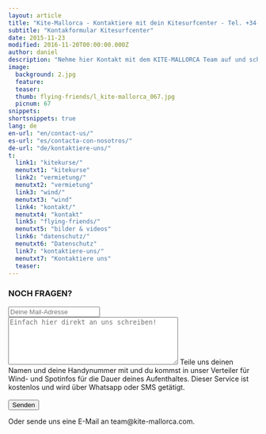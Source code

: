 ```yaml
---
layout: article
title: "Kite-Mallorca - Kontaktiere mit dein Kitesurfcenter - Tel. +34-696-264729"
subtitle: "Kontakformular Kitesurfcenter"
date: 2015-11-23
modified: 2016-11-20T00:00:00.000Z
author: daniel
description: "Nehme hier Kontakt mit dem KITE-MALLORCA Team auf und schreibe uns deine Fragen!"
image:
  background: 2.jpg
  feature:
  teaser:
  thumb: flying-friends/l_kite-mallorca_067.jpg
  picnum: 67
snippets:
shortsnippets: true
lang: de
en-url: "en/contact-us/"
es-url: "es/contacta-con-nosotros/"
de-url: "de/kontaktiere-uns/"
t:
  link1: "kitekurse/"
  menutxt1: "kitekurse"
  link2: "vermietung/"
  menutxt2: "vermietung"
  link3: "wind/"
  menutxt3: "wind"
  link4: "kontakt/"
  menutxt4: "kontakt"
  link5: "flying-friends/"
  menutxt5: "bilder & videos"
  link6: "datenschutz/"
  menutxt6: "Datenschutz"
  link7: "kontaktiere-uns/"
  menutxt7: "Kontaktiere uns"
  teaser:
---
```


### NOCH FRAGEN?

<form method="POST" action="http://formspree.io/team@kite-mallorca.com">
  <input type="email" name="_replyto" placeholder="Deine Mail-Adresse" required>
  <input type="hidden" name="_subject" value="Infos über Kitekurse od. -Vermietung auf Mallorca">
  <textarea name="body" cols="40" rows="6" placeholder="Einfach hier direkt an uns schreiben!"></textarea>
  <span>Teile uns deinen Namen und deine Handynummer mit und du kommst in unser Verteiler für Wind- und Spotinfos für die Dauer deines Aufenthaltes. Dieser Service ist kostenlos und wird über Whatsapp oder SMS getätigt.</span><br><br>
  <input type="hidden" name="_next" value="{{ site.url }}/de/danke">
  <input type="submit" value="Senden">
</form>
Oder sende uns eine E-Mail an <span style="unicode-bidi:bidi-override; direction: rtl;">moc.acrollam-etik@maet</span>.
